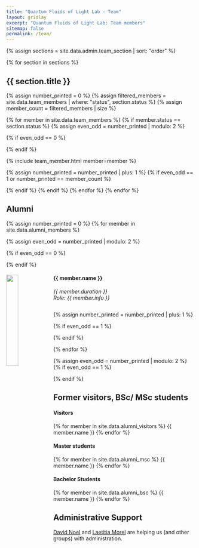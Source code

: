 ```yaml
---
title: "Quantum Fluids of Light Lab - Team"
layout: gridlay
excerpt: "Quantum Fluids of Light Lab: Team members"
sitemap: false
permalink: /team/
---
```


{% assign sections = site.data.admin.team_section | sort: "order" %}

{% for section in sections %}
## {{ section.title }}

{% assign number_printed = 0 %}
{% assign filtered_members = site.data.team_members | where: "status", section.status %}
{% assign member_count = filtered_members | size %}

{% for member in site.data.team_members %}
  {% if member.status == section.status %}
  {% assign even_odd = number_printed | modulo: 2 %}

  {% if even_odd == 0 %}
  <div class="row"> 
  {% endif %}

  {% include team_member.html member=member %}

  {% assign number_printed = number_printed | plus: 1 %}
  {% if even_odd == 1 or number_printed == member_count %} </div> {% endif %}
  {% endif %}
{% endfor %}
{% endfor %}

## Alumni

{% assign number_printed = 0 %}
{% for member in site.data.alumni_members %}

{% assign even_odd = number_printed | modulo: 2 %}

{% if even_odd == 0 %}

<div class="row">
{% endif %}

<div class="col-sm-6 clearfix">
  <img src="{{ site.url }}{{ site.baseurl }}/images/rubidium/members/{{ member.photo }}" class="img-responsive" width="25%" style="float: left" />
  <h4>{{ member.name }}</h4>
  <i>{{ member.duration }} <br> Role: {{ member.info }}</i>
  <ul style="overflow: hidden">

  </ul>
</div>

{% assign number_printed = number_printed | plus: 1 %}

{% if even_odd == 1 %}

</div>
{% endif %}

{% endfor %}

{% assign even_odd = number_printed | modulo: 2 %}
{% if even_odd == 1 %}

</div>
{% endif %}

## Former visitors, BSc/ MSc students

<div class="row">

<div class="col-sm-4 clearfix">
<h4>Visitors</h4>
{% for member in site.data.alumni_visitors %}
{{ member.name }}
{% endfor %}
</div>

<div class="col-sm-4 clearfix">
<h4>Master students</h4>
{% for member in site.data.alumni_msc %}
{{ member.name }}
{% endfor %}
</div>

<div class="col-sm-4 clearfix">
<h4>Bachelor Students</h4>
{% for member in site.data.alumni_bsc %}
{{ member.name }}
{% endfor %}
</div>

</div>

## Administrative Support

<a href="mailto:">David Noel</a> and <a href="mailto:">Laetitia Morel</a> are helping us (and other groups) with administration.
